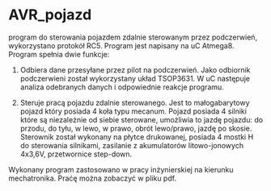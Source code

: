 # AVR_pojazd
program do sterowania pojazdem zdalnie sterowanym przez podczerwień, wykorzystano protokół RC5. Program jest napisany na uC Atmega8. Program spełnia dwie funkcje:

1. Odbiera dane przesyłane przez pilot na podczerwień. Jako odbiornik podczerwieni został wykorzystany układ TSOP3631. W uC następuje analiza odebranych danych i odpowiednie reakcje programu.

2. Steruje pracą pojazdu zdalnie sterowanego. Jest to małogabarytowy pojazd który posiada 4 koła typu mecanum. Pojazd posiada 4 silniki które są niezależnie od siebie sterowane, umożliwia to jazdę pojazdu: do przodu, do tyłu, w lewo, w prawo, obrót lewo/prawo, jazdę po skosie. Sterownik został wykonany na płytce drukowanej, posiada 4 mostki H do sterowania silnikami, zasilanie z akumulatorów litowo-jonowych 4x3,6V, przetwornice step-down.

Wykonany program zastosowano w pracy inżynierskiej na kierunku mechatronika. Praćę można zobaczyć w pliku pdf.
